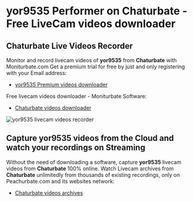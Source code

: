 # yor9535 Performer on Chaturbate - Free LiveCam videos downloader

## Chaturbate Live Videos Recorder

Monitor and record livecam videos of **yor9535** from **Chaturbate** with Moniturbate.com
Get a premium trial for free by just and only registering with your Email address:
* [yor9535 Premium videos downloader](https://moniturbate.com/request-demo-licence-key.html)

Free livecam videos downloader - Moniturbate Software:
* [Chaturbate videos downloader](https://moniturbate.com/moniturbate-download-software.html)

![yor9535 livecam videos recorder](https://peachurnet.com/templates/moniturbate-software.png)


## Capture yor9535 videos from the Cloud and watch your recordings on Streaming

Without the need of downloading a software, capture **yor9535** livecam videos from **Chaturbate** 100% online.
Watch Livecam archives from **Chaturbate** unlimitedly from thousands of existing recordings, only on Peachurbate.com and its websites network:
* [Chaturbate videos archives](https://peachurnet.com/)